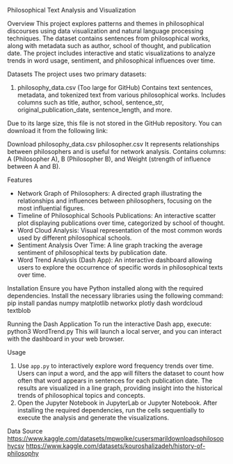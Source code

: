 Philosophical Text Analysis and Visualization

Overview
This project explores patterns and themes in philosophical discourses using data visualization and natural language processing techniques. The dataset contains sentences from philosophical works, along with metadata such as author, school of thought, and publication date. The project includes interactive and static visualizations to analyze trends in word usage, sentiment, and philosophical influences over time.

Datasets
The project uses two primary datasets:
1. philosophy_data.csv (Too large for GitHub)
Contains text sentences, metadata, and tokenized text from various philosophical works.
Includes columns such as title, author, school, sentence_str, original_publication_date, sentence_length, and more.

Due to its large size, this file is not stored in the GitHub repository. You can download it from the following link:

Download philosophy_data.csv
philosopher.csv
It represents relationships between philosophers and is useful for network analysis.
Contains columns: A (Philosopher A), B (Philosopher B), and Weight (strength of influence between A and B).

Features
- Network Graph of Philosophers: A directed graph illustrating the relationships and influences between philosophers, focusing on the most influential figures.
- Timeline of Philosophical Schools Publications: An interactive scatter plot displaying publications over time, categorized by school of thought.
- Word Cloud Analysis: Visual representation of the most common words used by different philosophical schools.
- Sentiment Analysis Over Time: A line graph tracking the average sentiment of philosophical texts by publication date.
- Word Trend Analysis (Dash App): An interactive dashboard allowing users to explore the occurrence of specific words in philosophical texts over time.

Installation
Ensure you have Python installed along with the required dependencies. Install the necessary libraries using the following command:
pip install pandas numpy matplotlib networkx plotly dash wordcloud textblob

Running the Dash Application
To run the interactive Dash app, execute:
python3 WordTrend.py
This will launch a local server, and you can interact with the dashboard in your web browser.

Usage
1. Use `app.py` to interactively explore word frequency trends over time.
   Users can input a word, and the app will filters the dataset to count how often that word appears in sentences for each publication date.
   The results are visualized in a line graph, providing insight into the historical trends of philosophical topics and concepts.
2. Open the Jupyter Notebook in JupyterLab or Jupyter Notebook.
   After installing the required dependencies, run the cells sequentially to execute the analysis and generate the visualizations.


Data Source
https://www.kaggle.com/datasets/mpwolke/cusersmarildownloadsphilosophycsv
https://www.kaggle.com/datasets/kouroshalizadeh/history-of-philosophy
